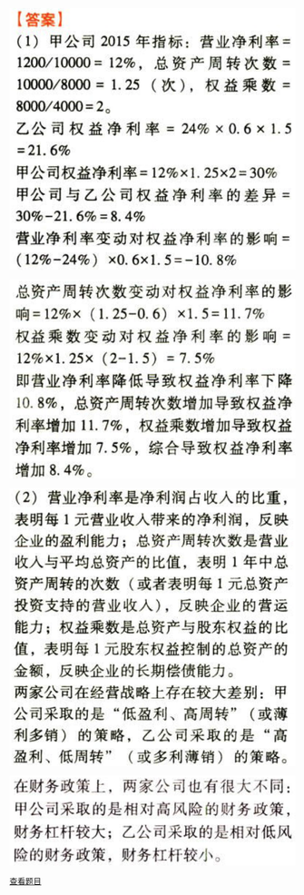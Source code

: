 ![](00f390f44004bfd4967d090ee69d04c2.png)

![](47d9b8286b0ff9eed36fe31a529e878b.png)

![](5905a300bbc9c74b9453e0fd4494ff89.png)

![](6f7100140e6c5ec6eb472afe62e13a30.png)

[查看题目](../C02财务报表分析和财务预测.本章真题.md#11-题目)

